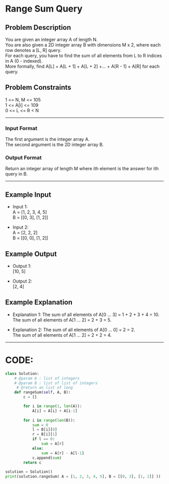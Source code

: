 # Range Sum Query

## Problem Description
You are given an integer array A of length N. </br>
You are also given a 2D integer array B with dimensions M x 2, where each row denotes a [L, R] query. </br>
For each query, you have to find the sum of all elements from L to R indices in A (0 - indexed). </br>
More formally, find A[L] + A[L + 1] + A[L + 2] +... + A[R - 1] + A[R] for each query. </br>

## Problem Constraints
1 <= N, M <= 105 </br>
1 <= A[i] <= 109 </br>
0 <= L <= R < N

---

### Input Format
The first argument is the integer array A. </br>
The second argument is the 2D integer array B.

### Output Format
Return an integer array of length M where ith element is the answer for ith query in B.

---

## Example Input
- Input 1: </br>
A = [1, 2, 3, 4, 5] </br>
B = [[0, 3], [1, 2]]

- Input 2: </br>
A = [2, 2, 2] </br>
B = [[0, 0], [1, 2]]

## Example Output
- Output 1: </br>
[10, 5]

- Output 2:</br>
[2, 4]

## Example Explanation
- Explanation 1:
The sum of all elements of A[0 ... 3] = 1 + 2 + 3 + 4 = 10. </br>
The sum of all elements of A[1 ... 2] = 2 + 3 = 5.

- Explanation 2:
The sum of all elements of A[0 ... 0] = 2 = 2. </br>
The sum of all elements of A[1 ... 2] = 2 + 2 = 4.

---

# CODE:

```python
class Solution:
    # @param A : list of integers
    # @param B : list of list of integers
     # @return an list of long
    def rangeSum(self, A, B):
        c = []

        for i in range(1, len(A)):
            A[i] = A[i] + A[i-1]
        
        for i in range(len(B)):
            sum = 0
            l = B[i][0]
            r = B[i][1]
            if l == 0:
                sum = A[r]
            else:
                sum = A[r] - A[l-1]
            c.append(sum)
        return c
      
solution = Solution()
print(solution.rangeSum( A = [1, 2, 3, 4, 5], B = [[0, 3], [1, 2]] ))  -->  O/P: [10, 5]
```

